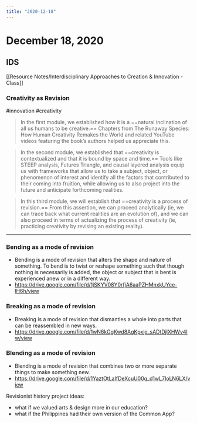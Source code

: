 ```yaml
---
title: "2020-12-18"
---
```


# December 18, 2020
## IDS
[[Resource Notes/Interdisciplinary Approaches to Creation & Innovation - Class]]
### Creativity as Revision
#innovation #creativity 

> In the first module, we established how it is a ==natural inclination of all us humans to be creative.== Chapters from The Runaway Species: How Human Creativity Remakes the World and related YouTube videos featuring the book’s authors helped us appreciate this.

> In the second module, we established that ==creativity is contextualized and that it is bound by space and time.== Tools like STEEP analysis, Futures Triangle, and causal layered analysis equip us with frameworks that allow us to take a subject, object, or phenomenon of interest and identify all the factors that contributed to their coming into fruition, while allowing us to also project into the future and anticipate forthcoming realities.

> In this third module, we will establish that ==creativity is a process of revision.== From this assertion, we can proceed analytically (ie, we can trace back what current realities are an evolution of), and we can also proceed in terms of actualizing the process of creativity (ie, practicing creativity by revising an existing reality).

--- 
### Bending as a mode of revision 
- Bending is a mode of revision that alters the shape and nature of something. To bend is to twist or reshape something such that though nothing is necessarily is added, the object or subject that is bent is experienced anew or in a different way.
- https://drive.google.com/file/d/1jSKYV08Y0rfjA6aaPZHMnxkUYce-lH6h/view
### Breaking as a mode of revision 
- Breaking is a mode of revision that dismantles a whole into parts that can be reassembled in new ways.
- https://drive.google.com/file/d/1wN6kGgKwd8AgKpxje_sADtDjlXHWv4lw/view
### Blending as a mode of revision
- Blending is a mode of revision that combines two or more separate things to make something new.
- https://drive.google.com/file/d/1YaztOtLaIfDeXcuU00q_d1wL7IoLN6LX/view

Revisionist history project ideas: 
- what if we valued arts & design more in our education?
- what if the Philippines had their own version of the Common App?